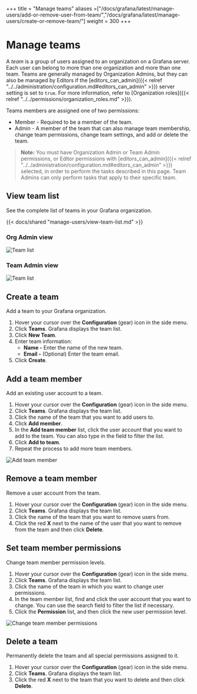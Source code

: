 +++
title = "Manage teams"
aliases =["/docs/grafana/latest/manage-users/add-or-remove-user-from-team/","/docs/grafana/latest/manage-users/create-or-remove-team/"]
weight = 300
+++

# Manage teams

A _team_ is a group of users assigned to an organization on a Grafana server. Each user can belong to more than one organization and more than one team. Teams are generally managed by Organization Admins, but they can also be managed by Editors if the [editors_can_admin]({{< relref "../../administration/configuration.md#editors_can_admin" >}}) server setting is set to `true`. For more information, refer to [Organization roles]({{< relref "../../permissions/organization_roles.md" >}}).

Teams members are assigned one of two permissions:
- Member - Required to be a member of the team.
- Admin - A member of the team that can also manage team membership, change team permissions, change team settings, and add or delete the team.

> **Note:** You must have Organization Admin or Team Admin permissions, or Editor permissions with [editors_can_admin]({{< relref "../../administration/configuration.md#editors_can_admin" >}}) selected, in order to perform the tasks described in this page. Team Admins can only perform tasks that apply to their specific team.

## View team list

See the complete list of teams in your Grafana organization.

{{< docs/shared "manage-users/view-team-list.md" >}}

### Org Admin view

![Team list](/img/docs/manage-users/org-admin-team-list-7-3.png)

### Team Admin view

![Team list](/img/docs/manage-users/team-admin-team-list-7-3.png)

## Create a team

Add a team to your Grafana organization.

1. Hover your cursor over the **Configuration** (gear) icon in the side menu.
1. Click **Teams**. Grafana displays the team list.
1. Click **New Team**.
1. Enter team information:
   - **Name -** Enter the name of the new team.
   - **Email -** (Optional) Enter the team email.
1. Click **Create**.

## Add a team member

Add an existing user account to a team.

1. Hover your cursor over the **Configuration** (gear) icon in the side menu.
1. Click **Teams**. Grafana displays the team list.
1. Click the name of the team that you want to add users to.
1. Click **Add member**.
1. In the **Add team member** list, click the user account that you want to add to the team. You can also type in the field to filter the list.
1. Click **Add to team**.
1. Repeat the process to add more team members.

![Add team member](/img/docs/manage-users/add-team-member-7-3.png)

## Remove a team member

Remove a user account from the team.

1. Hover your cursor over the **Configuration** (gear) icon in the side menu.
1. Click **Teams**. Grafana displays the team list.
1. Click the name of the team that you want to remove users from.
1. Click the red **X** next to the name of the user that you want to remove from the team and then click **Delete**.

## Set team member permissions

Change team member permission levels.

1. Hover your cursor over the **Configuration** (gear) icon in the side menu.
1. Click **Teams**. Grafana displays the team list.
1. Click the name of the team in which you want to change user permissions.
1. In the team member list, find and click the user account that you want to change. You can use the search field to filter the list if necessary.
1. Click the **Permission** list, and then click the new user permission level.

![Change team member permissions](/img/docs/manage-users/change-team-permissions-7-3.png)

## Delete a team

Permanently delete the team and all special permissions assigned to it.

1. Hover your cursor over the **Configuration** (gear) icon in the side menu.
1. Click **Teams**. Grafana displays the team list.
1. Click the red **X** next to the team that you want to delete and then click **Delete**.
